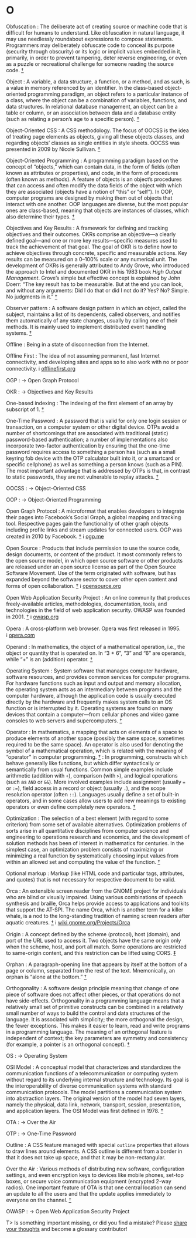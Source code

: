 # O

Obfuscation
: The deliberate act of creating source or machine code that is difficult for humans to understand. Like obfuscation in natural language, it may use needlessly roundabout expressions to compose statements. Programmers may deliberately obfuscate code to conceal its purpose (security through obscurity) or its logic or implicit values embedded in it, primarily, in order to prevent tampering, deter reverse engineering, or even as a puzzle or recreational challenge for someone reading the source code.&nbsp;[†](#w-obfuscation)

Object
: A variable, a data structure, a function, or a method, and as such, is a value in memory referenced by an identifier. In the class-based object-oriented programming paradigm, an object refers to a particular instance of a class, where the object can be a combination of variables, functions, and data structures. In relational database management, an object can be a table or column, or an association between data and a database entity (such as relating a person’s age to a specific person).&nbsp;[†](#w-object)

Object-Oriented CSS
: A CSS methodology. The focus of OOCSS is the idea of treating page elements as objects, giving all these objects classes, and regarding objects’ classes as single entities in style sheets. OOCSS was presented in 2009 by Nicole Sullivan.&nbsp;[†](#w-oocss)

Object-Oriented Programming
: A programming paradigm based on the concept of “objects,” which can contain data, in the form of fields (often known as attributes or properties), and code, in the form of procedures (often known as methods). A feature of objects is an object’s procedures that can access and often modify the data fields of the object with which they are associated (objects have a notion of “this” or “self”). In OOP, computer programs are designed by making them out of objects that interact with one another. OOP languages are diverse, but the most popular ones are class-based, meaning that objects are instances of classes, which also determine their types.&nbsp;[†](#w-oop)

Objectives and Key Results
: A framework for defining and tracking objectives and their outcomes. OKRs comprise an objective—a clearly defined goal—and one or more key results—specific measures used to track the achievement of that goal. The goal of OKR is to define how to achieve objectives through concrete, specific and measurable actions. Key results can be measured on a 0–100% scale or any numerical unit. The development of OKRs is generally attributed to Andy Grove, who introduced the approach to Intel and documented OKR in his 1983 book _High Output Management_. Grove’s simple but effective concept is explained by John Doerr: “The key result has to be measurable. But at the end you can look, and without any arguments: Did I do that or did I not do it? Yes? No? Simple. No judgments in it.”&nbsp;[†](#w-okr)

Observer pattern
: A software design pattern in which an object, called the subject, maintains a list of its dependents, called observers, and notifies them automatically of any state changes, usually by calling one of their methods. It is mainly used to implement distributed event handling systems.&nbsp;[†](#w-observer-pattern)

Offline
: Being in a state of disconnection from the Internet.

Offline First
: The idea of not assuming permanent, fast Internet connectivity, and developing sites and apps so to also work with no or poor connectivity. ℹ︎&nbsp;[offlinefirst.org](http://offlinefirst.org/)

OGP
: → Open Graph Protocol

OKR
: → Objectives and Key Results

One-based indexing
: The indexing of the first element of an array by subscript of 1.&nbsp;[†](#w-array)

One-Time Password
: A password that is valid for only one login session or transaction, on a computer system or other digital device. OTPs avoid a number of shortcomings that are associated with traditional (static) password-based authentication; a number of implementations also incorporate two-factor authentication by ensuring that the one-time password requires access to something a person has (such as a small keyring fob device with the OTP calculator built into it, or a smartcard or specific cellphone) as well as something a person knows (such as a PIN). The most important advantage that is addressed by OTPs is that, in contrast to static passwords, they are not vulnerable to replay attacks.&nbsp;[†](#w-otp)

OOCSS
: → Object-Oriented CSS

OOP
: → Object-Oriented Programming

Open Graph Protocol
: A microformat that enables developers to integrate their pages into Facebook’s Social Graph, a global mapping and tracking tool. Respective pages gain the functionality of other graph objects including profile links and stream updates for connected users. OGP was created in 2010 by Facebook.&nbsp;[†](#w-facebook-platform) ℹ︎&nbsp;[ogp.me](https://ogp.me/)

Open Source
: Products that include permission to use the source code, design documents, or content of the product. It most commonly refers to the open source model, in which open source software or other products are released under an open source license as part of the Open Source Software Movement. Use of the term originated with software, but has expanded beyond the software sector to cover other open content and forms of open collaboration.&nbsp;[†](#w-open-source) ℹ︎&nbsp;[opensource.org](https://opensource.org/)

Open Web Application Security Project
: An online community that produces freely-available articles, methodologies, documentation, tools, and technologies in the field of web application security. OWASP was founded in 2001.&nbsp;[†](#w-owasp) ℹ︎&nbsp;[owasp.org](https://www.owasp.org/)

Opera
: A cross-platform web browser. Opera was first released in 1995. ℹ︎&nbsp;[opera.com](https://www.opera.com/)

Operand
: In mathematics, the object of a mathematical operation, i.e., the object or quantity that is operated on. In “3 + 6”, “3” and “6” are operands, while “+” is an (addition) operator.&nbsp;[†](#w-operand)

Operating System
: System software that manages computer hardware, software resources, and provides common services for computer programs. For hardware functions such as input and output and memory allocation, the operating system acts as an intermediary between programs and the computer hardware, although the application code is usually executed directly by the hardware and frequently makes system calls to an OS function or is interrupted by it. Operating systems are found on many devices that contain a computer—from cellular phones and video game consoles to web servers and supercomputers.&nbsp;[†](#w-os)

Operator
: In mathematics, a mapping that acts on elements of a space to produce elements of another space (possibly the same space, sometimes required to be the same space). An operator is also used for denoting the symbol of a mathematical operation, which is related with the meaning of “operator” in computer programming.&nbsp;[†](#w-operator-math)
: In programming, constructs which behave generally like functions, but which differ syntactically or semantically from usual functions. Common simple examples include arithmetic (addition with `+`), comparison (with `>`), and logical operations (such as `AND` or `&&`). More involved examples include assignment (usually `=` or `:=`), field access in a record or object (usually `.`), and the scope resolution operator (often `::`). Languages usually define a set of built-in operators, and in some cases allow users to add new meanings to existing operators or even define completely new operators.&nbsp;[†](#w-operator-computer-science)

Optimization
: The selection of a best element (with regard to some criterion) from some set of available alternatives. Optimization problems of sorts arise in all quantitative disciplines from computer science and engineering to operations research and economics, and the development of solution methods has been of interest in mathematics for centuries. In the simplest case, an optimization problem consists of maximizing or minimizing a real function by systematically choosing input values from within an allowed set and computing the value of the function.&nbsp;[†](#w-optimization)

Optional markup
: Markup (like HTML code and particular tags, attributes, and quotes) that is not necessary for respective document to be valid.

Orca
: An extensible screen reader from the GNOME project for individuals who are blind or visually impaired. Using various combinations of speech synthesis and braille, Orca helps provide access to applications and toolkits that support the AT-SPI. The name Orca, which is another term for a killer whale, is a nod to the long-standing tradition of naming screen readers after aquatic creatures.&nbsp;[†](#w-orca) ℹ︎&nbsp;[wiki.gnome.org/Projects/Orca](https://wiki.gnome.org/Projects/Orca)

Origin
: A concept defined by the scheme (protocol), host (domain), and port of the URL used to access it. Two objects have the same origin only when the scheme, host, and port all match. Some operations are restricted to same-origin content, and this restriction can be lifted using CORS.&nbsp;[‡](#m-origin)

Orphan
: A paragraph-opening line that appears by itself at the bottom of a page or column, separated from the rest of the text. Mnemonically, an orphan is “alone at the bottom.”&nbsp;[†](#w-widows-orphans)

Orthogonality
: A software design principle meaning that change of one piece of software does not affect other pieces, or that operations do not have side-effects. Orthogonality in a programming language means that a relatively small set of primitive constructs can be combined in a relatively small number of ways to build the control and data structures of the language. It is associated with simplicity; the more orthogonal the design, the fewer exceptions. This makes it easier to learn, read and write programs in a programming language. The meaning of an orthogonal feature is independent of context; the key parameters are symmetry and consistency (for example, a pointer is an orthogonal concept).&nbsp;[†](#w-orthogonality)

OS
: → Operating System

OSI Model
: A conceptual model that characterizes and standardizes the communication functions of a telecommunication or computing system without regard to its underlying internal structure and technology. Its goal is the interoperability of diverse communication systems with standard communication protocols. The model partitions a communication system into abstraction layers. The original version of the model had seven layers, namely the physical, data link, network, transport, session, presentation, and application layers. The OSI Model was first defined in 1978.&nbsp;[†](#w-osi-model)

OTA
: → Over the Air

OTP
: → One-Time Password

Outline
: A CSS feature managed with special `outline` properties that allows to draw lines around elements. A CSS outline is different from a border in that it does not take up space, and that it may be non-rectangular.

Over the Air
: Various methods of distributing new software, configuration settings, and even encryption keys to devices like mobile phones, set-top boxes, or secure voice communication equipment (encrypted 2-way radios). One important feature of OTA is that one central location can send an update to all the users and that the update applies immediately to everyone on the channel.&nbsp;[†](#w-ota)

OWASP
: → Open Web Application Security Project

T> Is something important missing, or did you find a mistake? Please [share your thoughts](https://github.com/j9t/web-development-glossary/blob/master/manuscript/o.md) and become a glossary&nbsp;contributor!